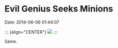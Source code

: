 Evil Genius Seeks Minions
=========================

Date: 2014-06-06 01:44:07

::: {align="CENTER"}
[![](http://www.jwz.org/images/wrljolk.jpg)](http://i.imgur.com/wRlJoLk.jpg)
:::

Same.
